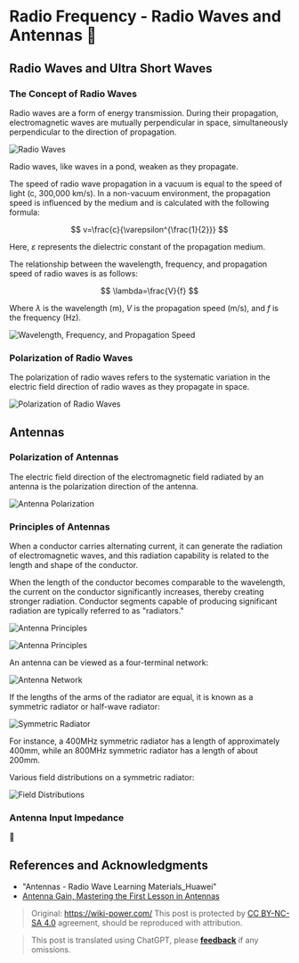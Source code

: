 # Radio Frequency - Radio Waves and Antennas 🚧

## Radio Waves and Ultra Short Waves

### The Concept of Radio Waves

Radio waves are a form of energy transmission. During their propagation, electromagnetic waves are mutually perpendicular in space, simultaneously perpendicular to the direction of propagation.

![Radio Waves](https://media.wiki-power.com/img/20220328151806.png)

Radio waves, like waves in a pond, weaken as they propagate.

The speed of radio wave propagation in a vacuum is equal to the speed of light (c, 300,000 km/s). In a non-vacuum environment, the propagation speed is influenced by the medium and is calculated with the following formula:

$$
v=\frac{c}{\varepsilon^{\frac{1}{2}}}
$$

Here, $\varepsilon$ represents the dielectric constant of the propagation medium.

The relationship between the wavelength, frequency, and propagation speed of radio waves is as follows:

$$
\lambda=\frac{V}{f}
$$

Where $\lambda$ is the wavelength (m), $V$ is the propagation speed (m/s), and $f$ is the frequency (Hz).

![Wavelength, Frequency, and Propagation Speed](https://media.wiki-power.com/img/20220328153416.png)

### Polarization of Radio Waves

The polarization of radio waves refers to the systematic variation in the electric field direction of radio waves as they propagate in space.

![Polarization of Radio Waves](https://media.wiki-power.com/img/20220328153533.png)

## Antennas

### Polarization of Antennas

The electric field direction of the electromagnetic field radiated by an antenna is the polarization direction of the antenna.

![Antenna Polarization](https://media.wiki-power.com/img/20220328153749.png)

### Principles of Antennas

When a conductor carries alternating current, it can generate the radiation of electromagnetic waves, and this radiation capability is related to the length and shape of the conductor.

When the length of the conductor becomes comparable to the wavelength, the current on the conductor significantly increases, thereby creating stronger radiation. Conductor segments capable of producing significant radiation are typically referred to as "radiators."

![Antenna Principles](https://media.wiki-power.com/img/20220328154244.png)

![Antenna Principles](https://media.wiki-power.com/img/20220328154355.png)

An antenna can be viewed as a four-terminal network:

![Antenna Network](https://media.wiki-power.com/img/20220328154327.png)

If the lengths of the arms of the radiator are equal, it is known as a symmetric radiator or half-wave radiator:

![Symmetric Radiator](https://media.wiki-power.com/img/20220328154512.png)

For instance, a 400MHz symmetric radiator has a length of approximately 400mm, while an 800MHz symmetric radiator has a length of about 200mm.

Various field distributions on a symmetric radiator:

![Field Distributions](https://media.wiki-power.com/img/20220328154749.png)

### Antenna Input Impedance

🚧

## References and Acknowledgments

- "Antennas - Radio Wave Learning Materials_Huawei"
- [Antenna Gain, Mastering the First Lesson in Antennas](https://rf.eefocus.com/article/id-335204)

> Original: <https://wiki-power.com/>
> This post is protected by [CC BY-NC-SA 4.0](https://creativecommons.org/licenses/by/4.0/deed.en) agreement, should be reproduced with attribution.

> This post is translated using ChatGPT, please [**feedback**](https://github.com/linyuxuanlin/Wiki_MkDocs/issues/new) if any omissions.
